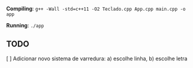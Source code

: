 **Compiling**: `g++ -Wall -std=c++11 -O2 Teclado.cpp App.cpp main.cpp -o app`

**Running**: `./app`

## TODO

[ ] Adicionar novo sistema de varredura: a) escolhe linha, b) escolhe letra
